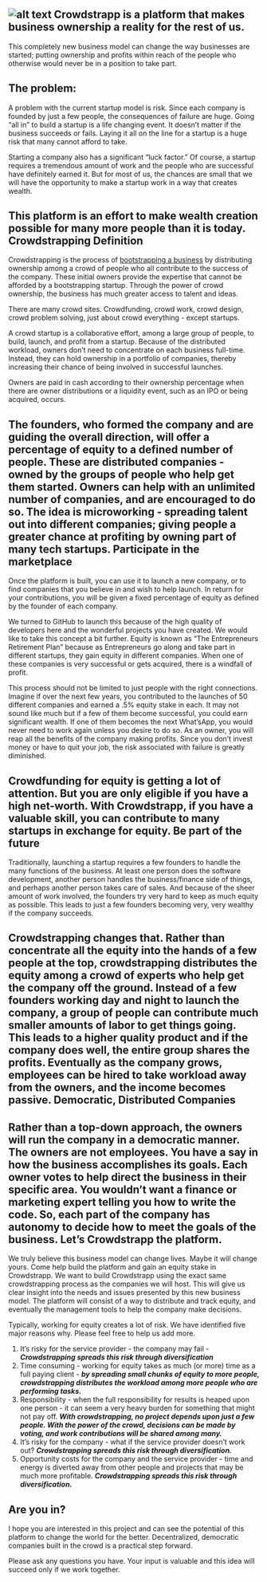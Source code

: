 ![alt text](http://crowdstrapp.com/images/logo.png "crowdstrapp")
Crowdstrapp is a platform that makes business ownership a reality for the rest of us.
-------
This completely new business model can change the way businesses are started; putting ownership and profits within reach of the people who otherwise would never be in a position to take part.

The problem:
-------
A problem with the current startup model is risk. Since each company is founded by just a few people, the consequences of failure are huge. Going “all in” to build a startup is a life changing event. It doesn’t matter if the business succeeds or fails. Laying it all on the line for a startup is a huge risk that many cannot afford to take.

Starting a company also has a significant “luck factor.” Of course, a startup requires a tremendous amount of work and the people who are successful have definitely earned it. But for most of us, the chances are small that we will have the opportunity to make a startup work in a way that creates wealth.

This platform is an effort to make wealth creation possible for many more people than it is today.
Crowdstrapping Definition
--------
Crowdstrapping is the process of <a href="http://www.investopedia.com/terms/b/bootstrap.asp" target="_blank">bootstrapping a business</a> by distributing ownership among a crowd of people who all contribute to the success of the company. These initial owners provide the expertise that cannot be afforded by a bootstrapping startup. Through the power of crowd ownership, the business has much greater access to talent and ideas. 
 
There are many crowd sites. Crowdfunding, crowd work, crowd design, crowd problem solving, just about crowd everything - except startups. 

A crowd startup is a collaborative effort, among a large group of people, to build, launch, and profit from a startup. Because of the distributed workload, owners don’t need to concentrate on each business full-time. Instead, they can hold ownership in a portfolio of companies, thereby increasing their chance of being involved in successful launches.

Owners are paid in cash according to their ownership percentage when there are owner distributions or a liquidity event, such as an IPO or being acquired, occurs. 

The founders, who formed the company and are guiding the overall direction, will offer a percentage of equity to a defined number of people. These are distributed companies - owned by the groups of people who help get them started. Owners can help with an unlimited number of companies, and are encouraged to do so. The idea is microworking - spreading talent out into different companies; giving people a greater chance at profiting by owning part of many tech startups.
Participate in the marketplace
--------
Once the platform is built, you can use it to launch a new company, or to find companies that you believe in and wish to help launch. In return for your contributions, you will be given a fixed percentage of equity as defined by the founder of each company.

We turned to GitHub to launch this because of the high quality of developers here and the wonderful projects you have created. We would like to take this concept a bit further. Equity is known as “The Entrepreneurs Retirement Plan” because as Entrepreneurs go along and take part in different startups, they gain equity in different companies. When one of these companies is very successful or gets acquired, there is a windfall of profit.

This process should not be limited to just people with the right connections. Imagine if over the next few years, you contributed to the launches of 50 different companies and earned a .5% equity stake in each. It may not sound like much but if a few of them become successful, you could earn significant wealth. If one of them becomes the next What’sApp, you would never need to work again unless you desire to do so. As an owner, you will reap all the benefits of the company making profits. Since you don’t invest money or have to quit your job, the risk associated with failure is greatly diminished.

Crowdfunding for equity is getting a lot of attention. But you are only eligible if you have a high net-worth. With Crowdstrapp, if you have a valuable skill, you can contribute to many startups in exchange for equity.
Be part of the future
--------
Traditionally, launching a startup requires a few founders to handle the many functions of the business. At least one person does the software development, another person handles the business/finance side of things, and perhaps another person takes care of sales. And because of the sheer amount of work involved, the founders try very hard to keep as much equity as possible. This leads to just a few founders becoming very, very wealthy if the company succeeds.

Crowdstrapping changes that. Rather than concentrate all the equity into the hands of a few people at the top, crowdstrapping distributes the equity among a crowd of experts who help get the company off the ground. Instead of a few founders working day and night to launch the company, a group of people can contribute much smaller amounts of labor to get things going. This leads to a higher quality product and if the company does well, the entire group shares the profits. Eventually as the company grows, employees can be hired to take workload away from the owners, and the income becomes passive. 
Democratic, Distributed Companies
--------
Rather than a top-down approach, the owners will run the company in a democratic manner. The owners are not employees. You have a say in how the business accomplishes its goals. Each owner votes to help direct the business in their specific area. You wouldn’t want a finance or marketing expert telling you how to write the code. So, each part of the company has autonomy to decide how to meet the goals of the business. 
Let’s Crowdstrapp the platform.
--------
We truly believe this business model can change lives. Maybe it will change yours. Come help build the platform and gain an equity stake in Crowdstrapp. We want to build Crowdstrapp using the exact same crowdstrapping process as the companies we will host. This will give us clear insight into the needs and issues presented by this new business model. The platform will consist of a way to distribute and track equity, and eventually the management tools to help the company make decisions.

Typically, working for equity creates a lot of risk. We have identified five major reasons why. Please feel free to help us add more.

1. It’s risky for the service provider - the company may fail - *__Crowdstrapping spreads this risk through diversification__*
2. Time consuming - working for equity takes as much (or more) time as a full paying client - *__by spreading small chunks of equity to more people, crowdstrapping distributes the workload among more people who are performing tasks.__* 
3. Responsibility - when the full responsibility for results is heaped upon one person - it can seem a very heavy burden for something that might not pay off. *__With crowdstrapping, no project depends upon just a few people. With the power of the crowd, decisions can be made by voting, and work contributions will be shared among many.__*
4. It’s risky for the company - what if the service provider doesn’t work out? *__Crowdstrapping spreads this risk through diversification.__*
5. Opportunity costs for the company and the service provider - time and energy is diverted away from other people and projects that may be much more profitable. *__Crowdstrapping spreads this risk through diversification.__*

Are you in?
--------
I hope you are interested in this project and can see the potential of this platform to change the world for the better. Decentralized, democratic companies built in the crowd is a practical step forward. 

Please ask any questions you have. Your input is valuable and this idea will succeed only if we work together. 
 

    
